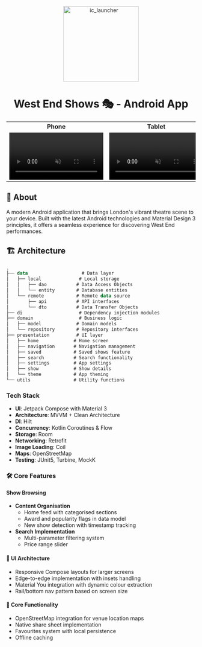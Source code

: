 <div align="center">
  <img src="https://github.com/user-attachments/assets/26586094-6b53-4f27-9a6e-efef3f1bf1df" alt="ic_launcher" width="200">
  
  <h1>West End Shows 🎭 - Android App</h1>
</div>

<div align="center">
  <table>
    <tr>
      <td align="center"><strong>Phone</strong></td>
      <td align="center"><strong>Tablet</strong></td>
    </tr>
    <tr>
      <td>
        <video src="https://github.com/user-attachments/assets/a24b2e19-b094-4438-bd9f-6b8e455bf4c5" 
               controls muted width="250"
               alt="Phone Demo">
        </video>
      </td>
      <td>
        <video src="https://github.com/user-attachments/assets/6d1c4fc3-f2f5-4f3b-a9ed-0992875c028e" 
               controls muted width="250"
               alt="Tablet Demo">
        </video>
      </td>
    </tr>
  </table>
</div>

## 🎯 About

A modern Android application that brings London's vibrant theatre scene to your device. Built with the latest Android technologies and Material Design 3 principles, it offers a seamless experience for discovering West End performances.

## 🏗️ Architecture

```kotlin
.
├── data                    # Data layer
│   ├── local              # Local storage
│   │   ├── dao           # Data Access Objects
│   │   └── entity        # Database entities
│   └── remote            # Remote data source
│       ├── api           # API interfaces
│       └── dto           # Data Transfer Objects
├── di                     # Dependency injection modules
├── domain                 # Business logic
│   ├── model             # Domain models
│   └── repository        # Repository interfaces
├── presentation          # UI layer
│   ├── home             # Home screen
│   ├── navigation       # Navigation management
│   ├── saved            # Saved shows feature
│   ├── search           # Search functionality
│   ├── settings         # App settings
│   ├── show             # Show details
│   └── theme            # App theming
└── utils                # Utility functions
```

### Tech Stack
- **UI**: Jetpack Compose with Material 3
- **Architecture**: MVVM + Clean Architecture
- **DI**: Hilt
- **Concurrency**: Kotlin Coroutines & Flow
- **Storage**: Room
- **Networking**: Retrofit
- **Image Loading**: Coil
- **Maps**: OpenStreetMap
- **Testing**: JUnit5, Turbine, MockK

### 🛠️ Core Features

#### Show Browsing
- **Content Organisation**
  - Home feed with categorised sections
  - Award and popularity flags in data model
  - New show detection with timestamp tracking
- **Search Implementation**
  - Multi-parameter filtering system
  - Price range slider

#### 📱 UI Architecture
- Responsive Compose layouts for larger screens
- Edge-to-edge implementation with insets handling
- Material You integration with dynamic colour extraction
- Rail/bottom nav pattern based on screen size

#### 🔄 Core Functionality
- OpenStreetMap integration for venue location maps
- Native share sheet implementation 
- Favourites system with local persistence
- Offline caching
